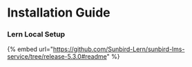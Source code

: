 # Installation Guide

### Lern Local Setup

{% embed url="https://github.com/Sunbird-Lern/sunbird-lms-service/tree/release-5.3.0#readme" %}

